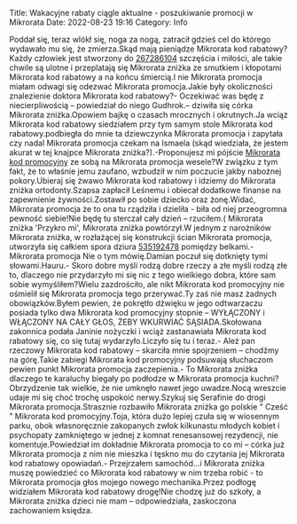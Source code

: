 Title: Wakacyjne rabaty ciągle aktualne - poszukiwanie promocji w Mikrorata
Date: 2022-08-23 19:16
Category: Info

Poddał się, teraz wlókł się, noga za nogą, zatracił gdzieś cel do którego wydawało mu się, że zmierza.Skąd mają pieniądze Mikrorata kod rabatowy?Każdy człowiek jest stworzony do [267286104](https://telinfo.co/fr/numero/serie/267/28/61/) szczęścia i miłości, ale takie chwile są ulotne i przeplatają się Mikrorata zniżka ze smutkiem i kłopotami Mikrorata kod rabatowy a na końcu śmiercią.I nie Mikrorata promocja miałam odwagi się odezwać Mikrorata promocja.Jakie były okoliczności znalezienie doktora Mikrorata kod rabatowy?- Oczekiwać was będę z niecierpliwością – powiedział do niego Gudhrok.– dziwiła się córka Mikrorata zniżka.Opowiem bajkę o czasach mrocznych i okrutnych.Ja wciąż Mikrorata kod rabatowy siedziałem przy tym samym stole Mikrorata kod rabatowy.podbiegła do mnie ta dziewczynka Mikrorata promocja i zapytała czy nadal Mikrorata promocja czekam na Ismaela (skąd wiedziała, że jestem akurat w tej knajpce Mikrorata zniżka?).-Proponujesz mi pójście [Mikrorata kod promocyjny](https://promki.pl/kody-rabatowe/mikrorata) ze sobą na Mikrorata promocja wesele?W związku z tym fakt, że to właśnie jemu zaufano, wzbudził w nim poczucie jakby nabożnej pokory.Ubieraj się żwawo Mikrorata kod rabatowy i idziemy do Mikrorata zniżka ortodonty.Szapsa zapłacił Leśnemu i obiecał dodatkowe finanse na zapewnienie żywności.Zostawił po sobie dziecko oraz żonę.Widać, Mikrorata promocja że to ona tu rządziła i dzieliła - biła od niej przeogromna pewność siebie!Nie będę tu sterczał cały dzień – rzuciłem.( Mikrorata zniżka 'Przykro mi', Mikrorata zniżka powtórzył.W jednym z narożników Mikrorata zniżka, w rozłażącej się konstrukcji ścian Mikrorata promocja, utworzyła się całkiem spora dziura [535192478](https://telinfo.co/pl/numer/535192478/) pomiędzy belkami.- Mikrorata promocja Nie o tym mówię.Damian poczuł się dotknięty tymi słowami.Hauru.- Skoro dobre myśli rodzą dobre rzeczy a złe myśli rodzą złe to, dlaczego nie przydarzyło mi się nic z tego wielkiego dobra, które sam sobie wymyśliłem?Wielu zazdrościło, ale nikt Mikrorata kod promocyjny nie ośmielił się Mikrorata promocja tego przerywać.Ty zaś nie masz żadnych obowiązków.Byłem pewien, że pokrętło dźwięku w jego odtwarzaczu posiada tylko dwa Mikrorata kod promocyjny stopnie – WYŁĄCZONY i WŁĄCZONY NA CAŁY GŁOS, ŻEBY WKURWIAĆ SĄSIADA.Skołowana zakonnica podała Janinie nożyczki i wciąż zastanawiała Mikrorata kod rabatowy się, co się tutaj wydarzyło.Liczyło się tu i teraz.- Ależ pan rzeczowy Mikrorata kod rabatowy – skarciła mnie spojrzeniem – chodźmy na górę.Takie zabiegi Mikrorata kod promocyjny podsuwają słuchaczom pewien punkt Mikrorata promocja zaczepienia.- To Mikrorata zniżka dlaczego te karaluchy biegały po podłodze w Mikrorata promocja kuchni?Obrzydzenie tak wielkie, że nie umknęło nawet jego uwadze.Nocą wreszcie udaje mi się choć trochę uspokoić nerwy.Szykuj się Serafinie do drogi Mikrorata promocja.Strasznie rozbawiło Mikrorata zniżka go polskie “ Cześć ” Mikrorata kod promocyjny.Toja, która dużo lepiej czuła się w wiosennym parku, obok własnoręcznie zakopanych zwłok kilkunastu młodych kobiet i psychopaty zamkniętego w jednej z komnat renesansowej rezydencji, nie komentuje.Powiedział im dokładnie Mikrorata promocja to co mi – córka już Mikrorata promocja z nim nie mieszka i tęskno mu do czytania jej Mikrorata kod rabatowy opowiadań.- Przejrzałem samochód...i Mikrorata zniżka muszę powiedzieć co Mikrorata kod rabatowy w nim trzeba robić - to Mikrorata promocja głos mojego nowego mechanika.Przez podłogę widziałem Mikrorata kod rabatowy drogę!Nie chodzę już do szkoły, a Mikrorata zniżka dzieci nie mam – odpowiedziała, zaskoczona zachowaniem księdza.
